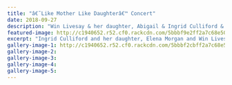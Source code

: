 ```yaml
---
title: "â€˜Like Mother Like Daughterâ€™ Concert"
date: 2018-09-27
description: "Win Livesay & her daughter, Abigail & Ingrid Culliford & her daughter, Elena Morgan, have a lot in common..."
featured-image: http://c1940652.r52.cf0.rackcdn.com/5bbbf9e2ff2a7c68e500023d/Abigail-Livesay280-Jane-Winstone-RCP.jpg
excerpt: "Ingrid Culliford and her daughter, Elena Morgan and Win Livesay and her daughter, Abigail, have a lot in common and will show it when performing in a concert."
gallery-image-1: http://c1940652.r52.cf0.rackcdn.com/5bbbf2cbff2a7c68e5000237/Elena-Morgan-Jane-Winstone-RCP.jpg
gallery-image-2: 
gallery-image-3: 
gallery-image-4: 
gallery-image-5: 
---
```

